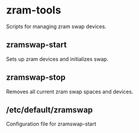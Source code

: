 zram-tools
==========

Scripts for managing zram swap devices.

zramswap-start
--------------

Sets up zram devices and initializes swap.

zramswap-stop
-------------

Removes all current zram swap spaces and devices.


/etc/default/zramswap
---------------------

Configuration file for zramswap-start
